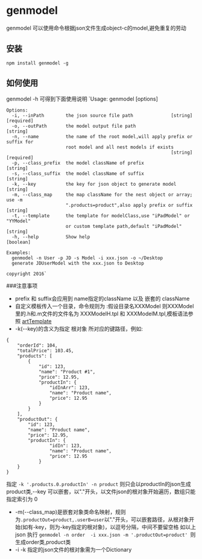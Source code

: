 # genmodel
genmodel 可以使用命令根据json文件生成object-c的model,避免重复的劳动
## 安装
	npm install genmodel -g
## 如何使用
genmodel -h 可得到下面使用说明
	`Usage: genmodel [options]
	
	Options:
	  -i, --inPath        the json source file path              [string] [required]
	  -o, --outPath       the model output file path                        [string]
	  -n, --name          the name of the root model,will apply prefix or suffix for
	                      root model and all nest models if exists
	                                                             [string] [required]
	  -p, --class_prefix  the model className of prefix                     [string]
	  -s, --class_suffix  the model className of suffix                     [string]
	  -k, --key           the key for json object to generate model         [string]
	  -m, --class_map     the map className for the nest object or array; use -m
	                      ".products=product",also apply prefix or suffix   [string]
	  -t, --template      the template for modelClass,use "iPadModel" or "YYModel"
	                      or custom template path,default "iPadModel"       [string]
	  -h, --help          Show help                                        [boolean]
	
	Examples:
	  genmodel -n User -p JD -s Model -i xxx.json -o ~/Desktop 
	  generate JDUserModel with the xxx.json to Desktop
	
	copyright 2016`
	
###注意事项
* prefix 和 suffix会应用到 name指定的className 以及 嵌套的 className
* 自定义模板传入一个目录，命令规则为 :假设目录名XXXModel 则XXXModel 里的.h和.m文件的文件名为 XXXModelH.tpl 和 XXXModelM.tpl,模板语法参照 [artTemplate](https://github.com/aui/artTemplate/wiki/syntax:simple)
* -k(--key)的含义为指定 根对象 所对应的键路径，例如:
```
{
    "orderId": 104,
    "totalPrice": 103.45,
    "products": [
        {
            "id": 123,
            "name": "Product #1",
            "price": 12.95,
            "productIn": {
                "idInArr": 123,
                "name": "Product name",
                "price": 12.95
            }
        }
    ],
    "productOut": {
        "id": 123,
        "name": "Product name",
        "price": 12.95,
		"productIn": {
                "idIn": 123,
                "name": "Product name",
                "price": 12.95
            }
    }
}
```
指定 `-k '.products.0.productIn' -n product` 则只会以productIn的json生成product类,--key 可以嵌套，以"."开头，以文件json的根对象开始遍历，数组只能指定索引为 0
* -m(--class_map)是嵌套对象类命名映射，规则为`.productOut=product,.userB=user`以"."开头，可以嵌套路径，从根对象开始(如有-key，则为-key指定的根对象)，以逗号分隔，中间不要留空格 如以上json 执行 `genmodel -n order  -i xxx.json -m '.productOut=product' `则生成order类,product类
* -i -k 指定的json文件的根对象需为一个Dictionary



